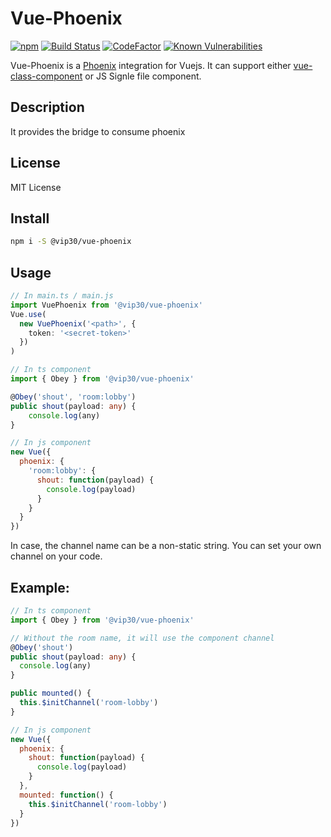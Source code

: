 # Vue-Phoenix

[![npm](https://img.shields.io/npm/v/@vip30/vue-phoenix.svg)](https://www.npmjs.com/package/@vip30/vue-phoenix)
[![Build Status](https://travis-ci.com/vip30/vue-phoenix.svg?branch=master)](https://travis-ci.com/vip30/vue-phoenix)
[![CodeFactor](https://www.codefactor.io/repository/github/vip30/vue-phoenix/badge/master)](https://www.codefactor.io/repository/github/vip30/vue-phoenix/overview/master)
[![Known Vulnerabilities](https://snyk.io/test/github/vip30/vue-phoenix/badge.svg)](https://snyk.io/test/github/vip30/vue-phoenix)

Vue-Phoenix is a [Phoenix](https://github.com/phoenixframework/phoenix) integration for Vuejs. It can support either [vue-class-component](https://github.com/vuejs/vue-class-component) or JS Signle file component.

## Description

It provides the bridge to consume phoenix

## License

MIT License

## Install

```bash
npm i -S @vip30/vue-phoenix
```

## Usage

```typescript
// In main.ts / main.js
import VuePhoenix from '@vip30/vue-phoenix'
Vue.use(
  new VuePhoenix('<path>', {
    token: '<secret-token>'
  })
)
```

```typescript
// In ts component
import { Obey } from '@vip30/vue-phoenix'

@Obey('shout', 'room:lobby')
public shout(payload: any) {
    console.log(any)
}
```

```javascript
// In js component
new Vue({
  phoenix: {
    'room:lobby': {
      shout: function(payload) {
        console.log(payload)
      }
    }
  }
})
```

In case, the channel name can be a non-static string. You can set your own channel on your code.

## Example:

```typescript
// In ts component
import { Obey } from '@vip30/vue-phoenix'

// Without the room name, it will use the component channel
@Obey('shout')
public shout(payload: any) {
  console.log(any)
}

public mounted() {
  this.$initChannel('room-lobby')
}
```

```javascript
// In js component
new Vue({
  phoenix: {
    shout: function(payload) {
      console.log(payload)
    }
  },
  mounted: function() {
    this.$initChannel('room-lobby')
  }
})
```
